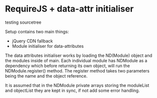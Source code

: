 # RequireJS + data-attr initialiser

testing sourcetree

Setup contains two main things:

* jQuery CDN fallback
* Module initialiser for data-attributes

The data attributes initialiser works by loading the ND(Module) object and the modules inside of main. Each individual module has NDModule as a dependency which before returning its own object, will run the NDModule.register() method. The register method takes two parameters being the name and the object reference.

It is assumed that in the NDModule private arrays storing the moduleList and objectList they are kept in sync, if not add some error handling.
